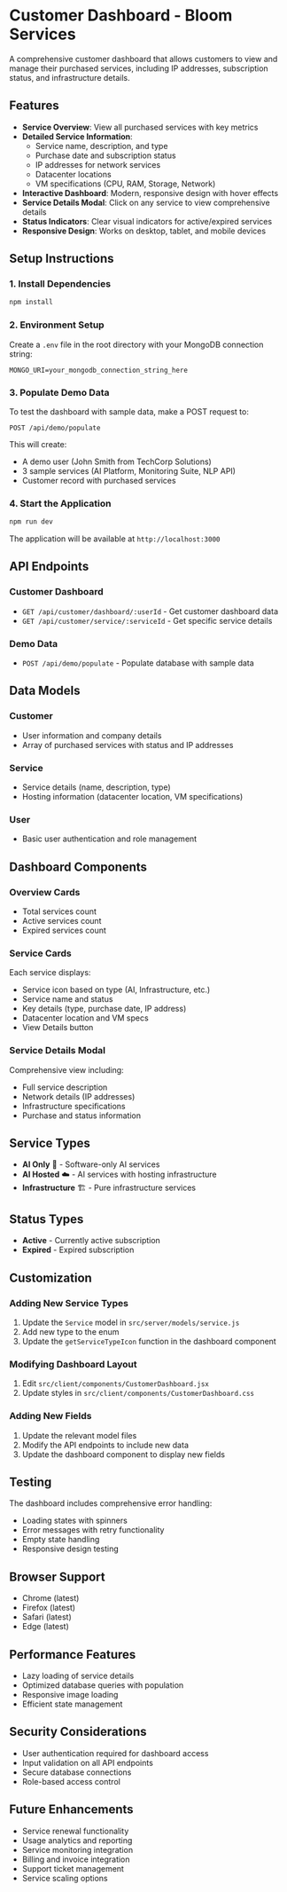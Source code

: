 # Customer Dashboard - Bloom Services

A comprehensive customer dashboard that allows customers to view and manage their purchased services, including IP addresses, subscription status, and infrastructure details.

## Features

- **Service Overview**: View all purchased services with key metrics
- **Detailed Service Information**: 
  - Service name, description, and type
  - Purchase date and subscription status
  - IP addresses for network services
  - Datacenter locations
  - VM specifications (CPU, RAM, Storage, Network)
- **Interactive Dashboard**: Modern, responsive design with hover effects
- **Service Details Modal**: Click on any service to view comprehensive details
- **Status Indicators**: Clear visual indicators for active/expired services
- **Responsive Design**: Works on desktop, tablet, and mobile devices

## Setup Instructions

### 1. Install Dependencies
```bash
npm install
```

### 2. Environment Setup
Create a `.env` file in the root directory with your MongoDB connection string:
```
MONGO_URI=your_mongodb_connection_string_here
```

### 3. Populate Demo Data
To test the dashboard with sample data, make a POST request to:
```
POST /api/demo/populate
```

This will create:
- A demo user (John Smith from TechCorp Solutions)
- 3 sample services (AI Platform, Monitoring Suite, NLP API)
- Customer record with purchased services

### 4. Start the Application
```bash
npm run dev
```

The application will be available at `http://localhost:3000`

## API Endpoints

### Customer Dashboard
- `GET /api/customer/dashboard/:userId` - Get customer dashboard data
- `GET /api/customer/service/:serviceId` - Get specific service details

### Demo Data
- `POST /api/demo/populate` - Populate database with sample data

## Data Models

### Customer
- User information and company details
- Array of purchased services with status and IP addresses

### Service
- Service details (name, description, type)
- Hosting information (datacenter location, VM specifications)

### User
- Basic user authentication and role management

## Dashboard Components

### Overview Cards
- Total services count
- Active services count
- Expired services count

### Service Cards
Each service displays:
- Service icon based on type (AI, Infrastructure, etc.)
- Service name and status
- Key details (type, purchase date, IP address)
- Datacenter location and VM specs
- View Details button

### Service Details Modal
Comprehensive view including:
- Full service description
- Network details (IP addresses)
- Infrastructure specifications
- Purchase and status information

## Service Types

- **AI Only** 🤖 - Software-only AI services
- **AI Hosted** ☁️ - AI services with hosting infrastructure
- **Infrastructure** 🏗️ - Pure infrastructure services

## Status Types

- **Active** - Currently active subscription
- **Expired** - Expired subscription

## Customization

### Adding New Service Types
1. Update the `Service` model in `src/server/models/service.js`
2. Add new type to the enum
3. Update the `getServiceTypeIcon` function in the dashboard component

### Modifying Dashboard Layout
1. Edit `src/client/components/CustomerDashboard.jsx`
2. Update styles in `src/client/components/CustomerDashboard.css`

### Adding New Fields
1. Update the relevant model files
2. Modify the API endpoints to include new data
3. Update the dashboard component to display new fields

## Testing

The dashboard includes comprehensive error handling:
- Loading states with spinners
- Error messages with retry functionality
- Empty state handling
- Responsive design testing

## Browser Support

- Chrome (latest)
- Firefox (latest)
- Safari (latest)
- Edge (latest)

## Performance Features

- Lazy loading of service details
- Optimized database queries with population
- Responsive image loading
- Efficient state management

## Security Considerations

- User authentication required for dashboard access
- Input validation on all API endpoints
- Secure database connections
- Role-based access control

## Future Enhancements

- Service renewal functionality
- Usage analytics and reporting
- Service monitoring integration
- Billing and invoice integration
- Support ticket management
- Service scaling options 